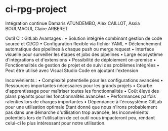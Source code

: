 # ci-rpg-project
Intégration continue 
 Damaris ATUNDEMBO, Alex CAILLOT, Assia BOULMAOUI, Claire ARBERET

Outil CI : GitLab
 Avantages :
  • Solution intégrée combinant gestion de code source et CI/CD
  • Configuration flexible via fichier YAML
  • Déclenchement automatique des pipelines à chaque push ou merge request
  • Interface visuelle pour surveiller les étapes et jobs des pipelines
  • Large écosystème d'intégrations et d'extensions
  • Possibilité de déploiement on-premise
  • Fonctionnalités de gestion de projet et de suivi des problèmes intégrées
  • Peut être utilisé avec Visual Studio Code en ajoutant l'extension
 
 Inconvénients :
  • Complexité potentielle pour les configurations avancées
  • Ressources importantes nécessaires pour les grands projets
  • Courbe d'apprentissage pour maîtriser toutes les fonctionnalités
  • Coût élevé des plans payants pour les fonctionnalités avancées
  • Performances parfois ralenties lors de charges importantes
  • Dépendance à l'écosystème GitLab pour une utilisation optimale
Étant donné que nous n'irons probablement pas dans une démarche d'utilisation trop avancée, les inconvénients potentiels lors de l'utilisation de cet outil nous impacteront peu, rendant celui-ci le plus intéressant pour notre utilisation.
